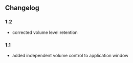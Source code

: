 ## Changelog

### 1.2

* corrected volume level retention

### 1.1

* added independent volume control to application window
